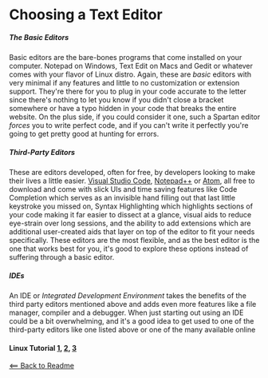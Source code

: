 # Choosing a Text Editor 

##### The Basic Editors

Basic editors are the bare-bones programs that come installed on your computer. Notepad on Windows, Text Edit on Macs and Gedit or whatever comes with your flavor of Linux distro. Again, these are *basic* editors with very minimal if any features and little to no customization or extension support. They're there for you to plug in your code accurate to the letter since there's nothing to let you know if you didn't close a bracket somewhere or have a typo hidden in your code that breaks the entire website. On the plus side, if you could consider it one, such a Spartan editor *forces* you to write perfect code, and if you can't write it perfectly you're going to get pretty good at hunting for errors.

##### Third-Party Editors

These are editors developed, often for free, by developers looking to make their lives a little easier. [Visual Studio Code](https://code.visualstudio.com/), [Notepad++](https://notepad-plus-plus.org/) or [Atom](https://atom.io/), all free to download and come with slick UIs and time saving features like Code Completion which serves as an invisible hand filling out that last little keystroke you missed on, Syntax Highlighting which highlights sections of your code making it far easier to dissect at a glance, visual aids to reduce eye-strain over long sessions, and the ability to add extensions which are additional user-created aids that layer on top of the editor to fit your needs specifically. These editors are the most flexible, and as the best editor is the one that works best for you, it's good to explore these options instead of suffering through a basic editor.

##### IDEs

An IDE or *Integrated Development Environment* takes the benefits of the third party editors mentioned above and adds even more features like a file manager, compiler and a debugger. When just starting out using an IDE could be a bit overwhelming, and it's a good idea to get used to one of the third-party editors like one listed above or one of the many available online   



#### Linux Tutorial [1](https://ryanstutorials.net/linuxtutorial/commandline.php), [2](https://ryanstutorials.net/linuxtutorial/navigation.php), [3](https://ryanstutorials.net/linuxtutorial/aboutfiles.php)




         
         

[<== Back to Readme](README.md)
